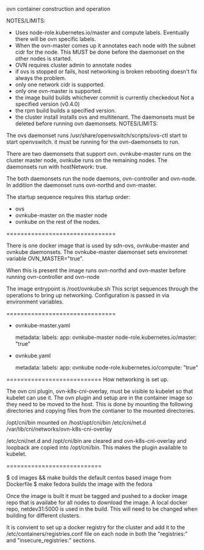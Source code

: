 ovn container construction and operation

NOTES/LIMITS:
- Uses node-role.kubernetes.io/master and compute labels.
  Eventually there will be ovn specific labels.
- When the ovn-master comes up it annotates each node with
  the subnet cidr for the node. This MUST be done before 
  the daemonset on the other nodes is started.
- OVN requires cluster admin to annotate nodes
- if ovs is stopped or fails, host networking is broken
  rebooting doesn't fix always the problem.
- only one network cidr is supported.
- only one ovn-master is supported.
- the image build builds whichever commit is currently checkedout
  Not a specified version (v0.4.0)
- the rpm build builds a specified version.
- the cluster install installs ovs and multitenant. The daemonsets
  must be deleted before running ovn daemonsets.
NOTES/LIMITS:

The ovs daemonset runs
/usr/share/openvswitch/scripts/ovs-ctl start
to start openvswitch. it must be running for the ovn-daemonsets to
run.

There are two daemonsets that support ovn. ovnkube-master runs
on the cluster master node, ovnkube runs on the remaining nodes.
The daemonsets run with hostNetwork: true.

The both daemonsets run the node daemons, ovn-controller and ovn-node.
In addition the daemonset runs ovn-northd and ovn-master.

The startup sequence requires this startup order:
- ovs
- ovnkube-master on the master node
- ovnkube on the rest of the nodes.

===============================

There is one docker image that is used by sdn-ovs, ovnkube-master
and ovnkube daemonsets. The ovnkube-master daemonset sets environmet
variable OVN_MASTER="true".

When this is present the image runs ovn-northd and ovn-master
before running ovn-controller and ovn-node

The image entrypoint is /root/ovnkube.sh
This script sequences through the operations to bring up networking.
Configuration is passed in via environment variables.

===============================

- ovnkube-master.yaml

    metadata:
      labels:
        app: ovnkube-master
        node-role.kubernetes.io/master: "true"

- ovnkube.yaml

    metadata:
      labels:
        app: ovnkube
        node-role.kubernetes.io/compute: "true"

===========================
How networking is set up.

The ovn cni plugin, ovn-k8s-cni-overlay, must be visible to kubelet so that
kubelet can use it. The ovn plugin and setup are in the container image so
they need to be moved to the host. This is done by mounting the following
directories and copying files from the contianer to the mounted directories.

/opt/cni/bin mounted on /host/opt/cni/bin
/etc/cni/net.d
/var/lib/cni/networks/ovn-k8s-cni-overlay

/etc/cni/net.d and /opt/cni/bin are cleared and ovn-k8s-cni-overlay and
loopback are copied into /opt/cni/bin. This makes the plugin available to
kubelet.

===========================

$ cd images && make
builds the default centos based image from  Dockerfile
$  make fedora
builds the image with the fedora 

Once the image is built it must be tagged and pushed to a docker image repo
that is availabe for all nodes to download the image. A local docker repo,
netdev31:5000 is used in the build. This will need to be changed when building
for different clusters.

It is convient to set up a docker registry for the cluster and add it to
the /etc/containers/registries.conf file on each node in both the
"registries:" and "insecure_registries:" sections.

